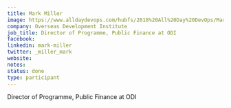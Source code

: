 ```yaml
---
title: Mark Miller
image: https://www.alldaydevops.com/hubfs/2018%20All%20Day%20DevOps/Mark%20Miller%20-%20Headshot%20-%20750%20x%20750.jpg
company: Overseas Development Institute
job_title: Director of Programme, Public Finance at ODI
facebook:
linkedin: mark-miller
twitter: _miller_mark
website:
notes:
status: done
type: participant
---
```


Director of Programme, Public Finance at ODI
